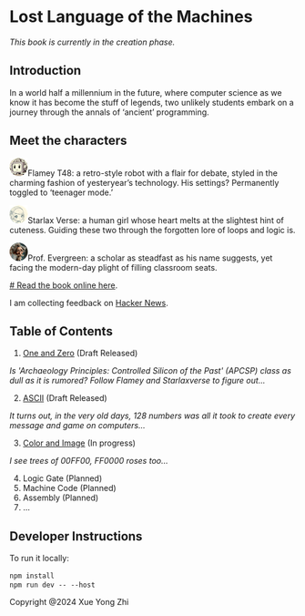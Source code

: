 # Lost Language of the Machines

_This book is currently in the creation phase._

## Introduction
In a world half a millennium in the future, where computer science as we know it has become the stuff of legends, two unlikely students embark on a journey through the annals of ‘ancient’ programming. 

## Meet the characters
![flamey](public/flamey_avatar.png)Flamey T48: a retro-style robot with a flair for debate, styled in the charming fashion of yesteryear’s technology. His settings? Permanently toggled to ‘teenager mode.’ 

![starlaxverse](public/starlaxverse_avatar.png)Starlax Verse: a human girl whose heart melts at the slightest hint of cuteness. Guiding these two through the forgotten lore of loops and logic is.

![evergreen](public/evergreen_avatar.png)Prof. Evergreen: a scholar as steadfast as his name suggests, yet facing the modern-day plight of filling classroom seats.

[# Read the book online here](https://www.LostLanguageoftheMachines.com/).

I am collecting feedback on [Hacker News](https://news.ycombinator.com/item?id=40090580).

## Table of Contents
1. [One and Zero](https://www.LostLanguageoftheMachines.com/chapter1) (Draft Released)

_Is 'Archaeology Principles: Controlled Silicon of the Past' (APCSP) class as dull as it is rumored? Follow Flamey and Starlaxverse to figure out..._

2. [ASCII](https://www.LostLanguageoftheMachines.com/chapter2) (Draft Released)

_It turns out, in the very old days, 128 numbers was all it took to create every message and game on computers..._

3. [Color and Image](https://www.LostLanguageoftheMachines.com/chapter3) (In progress)

_I see trees of 00FF00, FF0000 roses too…_

4. Logic Gate (Planned)
5. Machine Code (Planned)
6. Assembly (Planned)
7. ...

## Developer Instructions
To run it locally:
```
npm install
npm run dev -- --host
```

Copyright @2024 Xue Yong Zhi